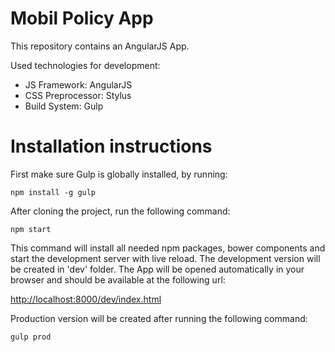 Mobil Policy App
=================

This repository contains an AngularJS App.

Used technologies for development:

* JS Framework: AngularJS
* CSS Preprocessor: Stylus
* Build System: Gulp

# Installation instructions

First make sure Gulp is globally installed, by running:

    npm install -g gulp

After cloning the project, run the following command:

    npm start
    
This command will install all needed npm packages, bower components and start the development server with live reload.
The development version will be created in 'dev' folder. The App will be opened automatically in your
browser and should be available at the following url:

[http://localhost:8000/dev/index.html](http://localhost:8000/dev/index.html)
    
Production version will be created after running the following command:

    gulp prod

